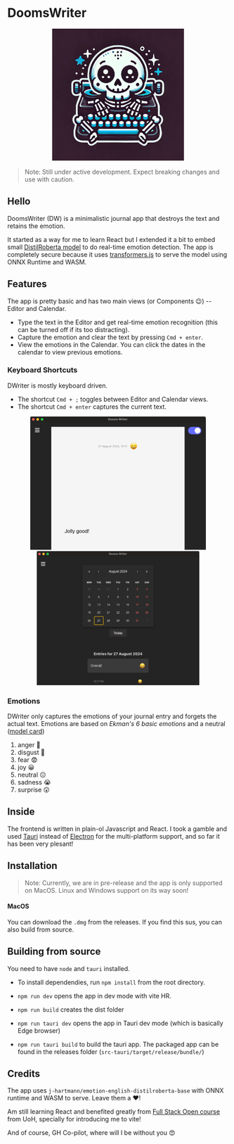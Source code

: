 # DoomsWriter

<div style="text-align: center;">
  <img src="src/assets/dw_logo.png" alt="DoomsWriter Logo" width="300"/>
</div>

> Note: Still under active development. Expect breaking changes and use with caution.

## Hello

DoomsWriter (DW) is a minimalistic journal app that destroys the text and retains the emotion.

It started as a way for me to learn React but I extended it a bit to embed small [DistilRoberta model](https://huggingface.co/j-hartmann/emotion-english-distilroberta-base) to do real-time emotion detection. The app is completely secure because it uses [transformers.js](https://huggingface.co/docs/transformers.js/index) to serve the model using ONNX Runtime and WASM.


## Features

The app is pretty basic and has two main views (or Components 😉️) -- Editor and Calendar.

- Type the text in the Editor and get real-time emotion recognition (this can be turned off if its too distracting).
- Capture the emotion and clear the text by pressing `Cmd + enter`.
- View the emotions in the Calendar. You can click the dates in the calendar to view previous emotions.

### Keyboard Shortcuts

DWriter is mostly keyboard driven.

- The shortcut `Cmd + ;` toggles between Editor and Calendar views.
- The shortcut `Cmd + enter` captures the current text.

<p align="center">
  <img src="src/assets/editor-screenshot.png" alt="alt text" width="400"/>
  <img src="src/assets/calendar-screenshot.png" alt="alt text" width="370"/>
</p>

### Emotions

DWriter only captures the emotions of your journal entry and forgets the actual text. Emotions are based on *Ekman's 6 basic emotions* and a neutral ([model card](https://huggingface.co/j-hartmann/emotion-english-distilroberta-base))

1. anger 🤬
2. disgust 🤢
3. fear 😨
4. joy 😀
5. neutral 😐
6. sadness 😭
7. surprise 😲

## Inside

The frontend is written in plain-ol Javascript and React. I took a gamble and used [Tauri](https://tauri.app/) instead of [Electron](https://josephg.com/blog/electron-is-flash-for-the-desktop/) for the multi-platform support, and so far it has been very plesant!

## Installation

> Note: Currently, we are in pre-release and the app is only supported on MacOS. Linux and Windows support on its way soon!

#### MacOS

You can download the `.dmg` from the releases. If you find this sus, you can also build from source.

## Building from source

You need to have `node` and `tauri` installed.

- To install dependendies, run `npm install` from the root directory.

- `npm run dev` opens the app in dev mode with vite HR.
- `npm run build` creates the dist folder
- `npm run tauri dev` opens the app in Tauri dev mode (which is basically Edge browser)
- `npm run tauri build` to build the tauri app. The packaged app can be found in the releases folder (`src-tauri/target/release/bundle/`)

## Credits

The app uses `j-hartmann/emotion-english-distilroberta-base` with ONNX runtime and WASM to serve. Leave them a  ❤️️!

Am still learning React and benefited greatly from [Full Stack Open course](https://fullstackopen.com/en/) from UoH, specially for introducing me to vite!

And of course, GH Co-pilot, where will I be without you 😍️